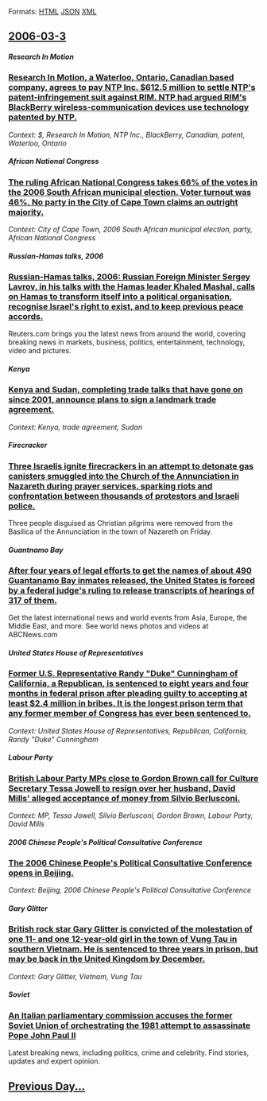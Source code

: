 
Formats: [HTML](2006/03/3/index.html)  [JSON](2006/03/3/index.json)  [XML](2006/03/3/index.xml)  

## [2006-03-3](/news/2006/03/3/index.md)

##### Research In Motion
### [ Research In Motion, a Waterloo, Ontario, Canadian based company, agrees to pay NTP Inc. $612.5 million to settle NTP's patent-infringement suit against RIM. NTP had argued RIM's BlackBerry wireless-communication devices use technology patented by NTP. ](/news/2006/03/3/research-in-motion-a-waterloo-ontario-canadian-based-company-agrees-to-pay-ntp-inc-612-5-million-to-settle-ntp-s-patent-infringement.md)
_Context: $, Research In Motion, NTP Inc., BlackBerry, Canadian, patent, Waterloo, Ontario_

##### African National Congress
### [ The ruling African National Congress takes 66% of the votes in the 2006 South African municipal election. Voter turnout was 46%. No party in the City of Cape Town claims an outright majority. ](/news/2006/03/3/the-ruling-african-national-congress-takes-66-of-the-votes-in-the-2006-south-african-municipal-election-voter-turnout-was-46-no-party-i.md)
_Context: City of Cape Town, 2006 South African municipal election, party, African National Congress_

##### Russian-Hamas talks, 2006
### [ Russian-Hamas talks, 2006: Russian Foreign Minister Sergey Lavrov, in his talks with the Hamas leader Khaled Mashal, calls on Hamas to transform itself into a political organisation, recognise Israel's right to exist, and to keep previous peace accords. ](/news/2006/03/3/russianahamas-talks-2006-russian-foreign-minister-sergey-lavrov-in-his-talks-with-the-hamas-leader-khaled-mashal-calls-on-hamas-to-tr.md)
Reuters.com brings you the latest news from around the world, covering breaking news in markets, business, politics, entertainment, technology, video and pictures.

##### Kenya
### [ Kenya and Sudan, completing trade talks that have gone on since 2001, announce plans to sign a landmark trade agreement. ](/news/2006/03/3/kenya-and-sudan-completing-trade-talks-that-have-gone-on-since-2001-announce-plans-to-sign-a-landmark-trade-agreement.md)
_Context: Kenya, trade agreement, Sudan_

##### Firecracker
### [ Three Israelis ignite firecrackers in an attempt to detonate gas canisters smuggled into the Church of the Annunciation in Nazareth during prayer services, sparking riots and confrontation between thousands of protestors and Israeli police. ](/news/2006/03/3/three-israelis-ignite-firecrackers-in-an-attempt-to-detonate-gas-canisters-smuggled-into-the-church-of-the-annunciation-in-nazareth-during.md)
Three people disguised as Christian pilgrims were removed from the Basilica of the Annunciation in the town of Nazareth on Friday.

##### Guantnamo Bay
### [ After four years of legal efforts to get the names of about 490 Guantanamo Bay inmates released, the United States is forced by a federal judge's ruling to release transcripts of hearings of 317 of them. ](/news/2006/03/3/after-four-years-of-legal-efforts-to-get-the-names-of-about-490-guantanamo-bay-inmates-released-the-united-states-is-forced-by-a-federal-j.md)
Get the latest international news and world events from Asia, Europe, the Middle East, and more. See world news photos and videos at ABCNews.com

##### United States House of Representatives
### [ Former U.S. Representative Randy "Duke" Cunningham of California, a Republican, is sentenced to eight years and four months in federal prison after pleading guilty to accepting at least $2.4 million in bribes. It is the longest prison term that any former member of Congress has ever been sentenced to. ](/news/2006/03/3/former-u-s-representative-randy-duke-cunningham-of-california-a-republican-is-sentenced-to-eight-years-and-four-months-in-federal-pris.md)
_Context: United States House of Representatives, Republican, California, Randy "Duke" Cunningham_

##### Labour Party
### [ British Labour Party MPs close to Gordon Brown call for Culture Secretary Tessa Jowell to resign over her husband, David Mills' alleged acceptance of money from Silvio Berlusconi. ](/news/2006/03/3/british-labour-party-mps-close-to-gordon-brown-call-for-culture-secretary-tessa-jowell-to-resign-over-her-husband-david-mills-alleged-acc.md)
_Context: MP, Tessa Jowell, Silvio Berlusconi, Gordon Brown, Labour Party, David Mills_

##### 2006 Chinese People's Political Consultative Conference
### [ The 2006 Chinese People's Political Consultative Conference opens in Beijing. ](/news/2006/03/3/the-2006-chinese-people-s-political-consultative-conference-opens-in-beijing.md)
_Context: Beijing, 2006 Chinese People's Political Consultative Conference_

##### Gary Glitter
### [ British rock star Gary Glitter is convicted of the molestation of one 11- and one 12-year-old girl in the town of Vung Tau in southern Vietnam. He is sentenced to three years in prison, but may be back in the United Kingdom by December. ](/news/2006/03/3/british-rock-star-gary-glitter-is-convicted-of-the-molestation-of-one-11-and-one-12-year-old-girl-in-the-town-of-vung-tau-in-southern-viet.md)
_Context: Gary Glitter, Vietnam, Vung Tau_

##### Soviet
### [ An Italian parliamentary commission accuses the former Soviet Union of orchestrating the 1981 attempt to assassinate Pope John Paul&nbsp;II ](/news/2006/03/3/an-italian-parliamentary-commission-accuses-the-former-soviet-union-of-orchestrating-the-1981-attempt-to-assassinate-pope-john-paul-nbsp-ii.md)
Latest breaking news, including politics, crime and celebrity. Find stories, updates and expert opinion.

## [Previous Day...](/news/2006/03/2/index.md)

